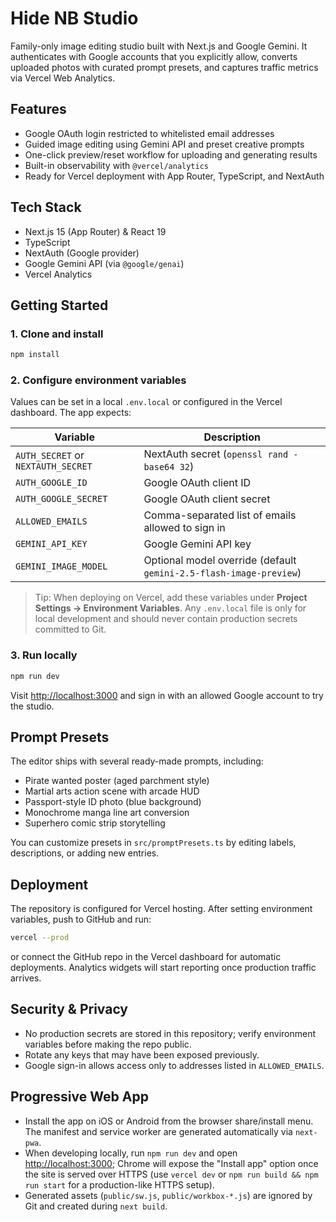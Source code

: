 # Hide NB Studio

Family-only image editing studio built with Next.js and Google Gemini. It authenticates with Google accounts that you explicitly allow, converts uploaded photos with curated prompt presets, and captures traffic metrics via Vercel Web Analytics.

## Features

- Google OAuth login restricted to whitelisted email addresses
- Guided image editing using Gemini API and preset creative prompts
- One-click preview/reset workflow for uploading and generating results
- Built-in observability with `@vercel/analytics`
- Ready for Vercel deployment with App Router, TypeScript, and NextAuth

## Tech Stack

- Next.js 15 (App Router) & React 19
- TypeScript
- NextAuth (Google provider)
- Google Gemini API (via `@google/genai`)
- Vercel Analytics

## Getting Started

### 1. Clone and install

```bash
npm install
```

### 2. Configure environment variables

Values can be set in a local `.env.local` or configured in the Vercel dashboard. The app expects:

| Variable                           | Description                                                        |
| ---------------------------------- | ------------------------------------------------------------------ |
| `AUTH_SECRET` or `NEXTAUTH_SECRET` | NextAuth secret (`openssl rand -base64 32`)                        |
| `AUTH_GOOGLE_ID`                   | Google OAuth client ID                                             |
| `AUTH_GOOGLE_SECRET`               | Google OAuth client secret                                         |
| `ALLOWED_EMAILS`                   | Comma-separated list of emails allowed to sign in                  |
| `GEMINI_API_KEY`                   | Google Gemini API key                                              |
| `GEMINI_IMAGE_MODEL`               | Optional model override (default `gemini-2.5-flash-image-preview`) |

> Tip: When deploying on Vercel, add these variables under **Project Settings -> Environment Variables**. Any `.env.local` file is only for local development and should never contain production secrets committed to Git.

### 3. Run locally

```bash
npm run dev
```

Visit <http://localhost:3000> and sign in with an allowed Google account to try the studio.

## Prompt Presets

The editor ships with several ready-made prompts, including:

- Pirate wanted poster (aged parchment style)
- Martial arts action scene with arcade HUD
- Passport-style ID photo (blue background)
- Monochrome manga line art conversion
- Superhero comic strip storytelling

You can customize presets in `src/promptPresets.ts` by editing labels, descriptions, or adding new entries.

## Deployment

The repository is configured for Vercel hosting. After setting environment variables, push to GitHub and run:

```bash
vercel --prod
```

or connect the GitHub repo in the Vercel dashboard for automatic deployments. Analytics widgets will start reporting once production traffic arrives.

## Security & Privacy

- No production secrets are stored in this repository; verify environment variables before making the repo public.
- Rotate any keys that may have been exposed previously.
- Google sign-in allows access only to addresses listed in `ALLOWED_EMAILS`.

## Progressive Web App

- Install the app on iOS or Android from the browser share/install menu. The manifest and service worker are generated automatically via `next-pwa`.
- When developing locally, run `npm run dev` and open <http://localhost:3000>; Chrome will expose the "Install app" option once the site is served over HTTPS (use `vercel dev` or `npm run build && npm run start` for a production-like HTTPS setup).
- Generated assets (`public/sw.js`, `public/workbox-*.js`) are ignored by Git and created during `next build`.
